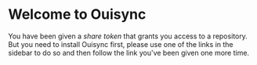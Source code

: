 # Welcome to Ouisync

You have been given a _share token_ that grants you access to a repository.
But you need to install Ouisync first, please use one of the links in the sidebar to do so
and then follow the link you've been given one more time.

